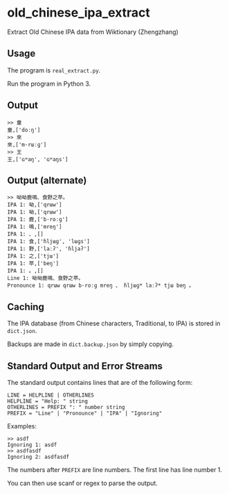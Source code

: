 # old_chinese_ipa_extract

Extract Old Chinese IPA data from Wiktionary (Zhengzhang)

## Usage

The program is `real_extract.py`.

Run the program in Python 3.

## Output

```
>> 童
童,['doːŋ']
>> 來
來,['m·rɯːɡ']
>> 王
王,['ɢʷaŋ', 'ɢʷaŋs']
```

## Output (alternate)

```
>> 呦呦鹿鳴、食野之苹。
IPA 1: 呦,['qrɯw']
IPA 1: 呦,['qrɯw']
IPA 1: 鹿,['b·roːɡ']
IPA 1: 鳴,['mreŋ']
IPA 1: 、,[]
IPA 1: 食,['ɦljɯɡ', 'lɯɡs']
IPA 1: 野,['laːʔ', 'ɦljaʔ']
IPA 1: 之,['tjɯ']
IPA 1: 苹,['beŋ']
IPA 1: 。,[]
Line 1: 呦呦鹿鳴、食野之苹。
Pronounce 1: qrɯw qrɯw b·roːɡ mreŋ 、 ɦljɯɡ* laːʔ* tjɯ beŋ 。
```

## Caching

The IPA database (from Chinese characters, Traditional, to IPA) is stored in `dict.json`.

Backups are made in `dict.backup.json` by simply copying.

## Standard Output and Error Streams

The standard output contains lines that are of the following form:

```
LINE = HELPLINE | OTHERLINES
HELPLINE = "Help: " string
OTHERLINES = PREFIX ": " number string
PREFIX = "Line" | "Pronounce" | "IPA" | "Ignoring"
```

Examples:

```
>> asdf
Ignoring 1: asdf
>> asdfasdf
Ignoring 2: asdfasdf
```

The numbers after `PREFIX` are line numbers. The first line has line number 1.

You can then use scanf or regex to parse the output.
